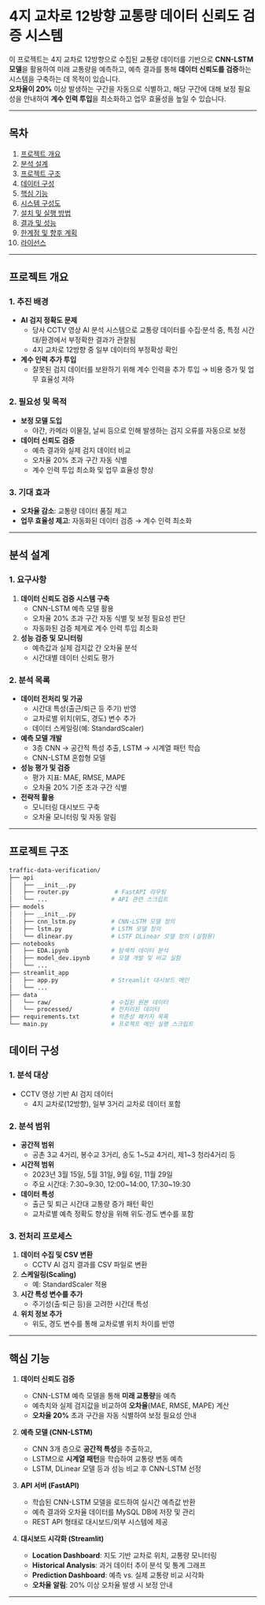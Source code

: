 # 4지 교차로 12방향 교통량 데이터 신뢰도 검증 시스템

이 프로젝트는 4지 교차로 12방향으로 수집된 교통량 데이터를 기반으로 **CNN-LSTM 모델**을 활용하여 미래 교통량을 예측하고, 예측 결과를 통해 **데이터 신뢰도를 검증**하는 시스템을 구축하는 데 목적이 있습니다.  
**오차율이 20%** 이상 발생하는 구간을 자동으로 식별하고, 해당 구간에 대해 보정 필요성을 안내하여 **계수 인력 투입**을 최소화하고 업무 효율성을 높일 수 있습니다.

---

## 목차
1. [프로젝트 개요](#프로젝트-개요)  
2. [분석 설계](#분석-설계)  
3. [프로젝트 구조](#프로젝트-구조)  
4. [데이터 구성](#데이터-구성)  
5. [핵심 기능](#핵심-기능)  
6. [시스템 구성도](#시스템-구성도)  
7. [설치 및 실행 방법](#설치-및-실행-방법)  
8. [결과 및 성능](#결과-및-성능)  
9. [한계점 및 향후 계획](#한계점-및-향후-계획)  
10. [라이선스](#라이선스)  

---
## 프로젝트 개요

### 1. 추진 배경
- **AI 검지 정확도 문제**  
  - 당사 CCTV 영상 AI 분석 시스템으로 교통량 데이터를 수집·분석 중, 특정 시간대/환경에서 부정확한 결과가 관찰됨  
  - 4지 교차로 12방향 중 일부 데이터의 부정확성 확인
- **계수 인력 추가 투입**  
  - 잘못된 검지 데이터를 보완하기 위해 계수 인력을 추가 투입 → 비용 증가 및 업무 효율성 저하

### 2. 필요성 및 목적
- **보정 모델 도입**  
  - 야간, 카메라 이물질, 날씨 등으로 인해 발생하는 검지 오류를 자동으로 보정  
- **데이터 신뢰도 검증**  
  - 예측 결과와 실제 검지 데이터 비교  
  - 오차율 20% 초과 구간 자동 식별  
  - 계수 인력 투입 최소화 및 업무 효율성 향상

### 3. 기대 효과
- **오차율 감소**: 교통량 데이터 품질 제고  
- **업무 효율성 제고**: 자동화된 데이터 검증 → 계수 인력 최소화

---

## 분석 설계

### 1. 요구사항
1. **데이터 신뢰도 검증 시스템 구축**  
   - CNN-LSTM 예측 모델 활용  
   - 오차율 20% 초과 구간 자동 식별 및 보정 필요성 판단  
   - 자동화된 검증 체계로 계수 인력 투입 최소화  
2. **성능 검증 및 모니터링**  
   - 예측값과 실제 검지값 간 오차율 분석  
   - 시간대별 데이터 신뢰도 평가

### 2. 분석 목록
- **데이터 전처리 및 가공**  
  - 시간대 특성(출근/퇴근 등 주기) 반영  
  - 교차로별 위치(위도, 경도) 변수 추가  
  - 데이터 스케일링(예: StandardScaler)
- **예측 모델 개발**  
  - 3층 CNN → 공간적 특성 추출, LSTM → 시계열 패턴 학습  
  - CNN-LSTM 혼합형 모델
- **성능 평가 및 검증**  
  - 평가 지표: MAE, RMSE, MAPE  
  - 오차율 20% 기준 초과 구간 식별
- **전략적 활용**  
  - 모니터링 대시보드 구축  
  - 오차율 모니터링 및 자동 알림

---

## 프로젝트 구조

```bash
traffic-data-verification/
├── api
│   ├── __init__.py
│   ├── router.py             # FastAPI 라우팅
│   └── ...                  # API 관련 스크립트
├── models
│   ├── __init__.py
│   ├── cnn_lstm.py          # CNN-LSTM 모델 정의
│   ├── lstm.py              # LSTM 모델 정의
│   └── dlinear.py           # LSTF DLinear 모델 정의 (실험용)
├── notebooks
│   ├── EDA.ipynb            # 탐색적 데이터 분석
│   ├── model_dev.ipynb      # 모델 개발 및 비교 실험
│   └── ...
├── streamlit_app
│   ├── app.py               # Streamlit 대시보드 메인
│   └── ...
├── data
│   └── raw/                 # 수집된 원본 데이터
│   └── processed/           # 전처리된 데이터
├── requirements.txt         # 의존성 패키지 목록
└── main.py                  # 프로젝트 메인 실행 스크립트
```

## 데이터 구성

### 1. 분석 대상
- CCTV 영상 기반 AI 검지 데이터  
  - 4지 교차로(12방향), 일부 3거리 교차로 데이터 포함

### 2. 분석 범위
- **공간적 범위**  
  - 공촌 3교 4거리, 봉수교 3거리, 송도 1~5교 4거리, 제1~3 청라4거리 등  
- **시간적 범위**  
  - 2023년 3월 15일, 5월 31일, 9월 6일, 11월 29일  
  - 주요 시간대: 7:30~9:30, 12:00~14:00, 17:30~19:30  
- **데이터 특성**  
  - 출근 및 퇴근 시간대 교통량 증가 패턴 확인  
  - 교차로별 예측 정확도 향상을 위해 위도·경도 변수를 포함

### 3. 전처리 프로세스
1. **데이터 수집 및 CSV 변환**  
   - CCTV AI 검지 결과를 CSV 파일로 변환  
2. **스케일링(Scaling)**  
   - 예: StandardScaler 적용  
3. **시간 특성 변수를 추가**  
   - 주기성(출·퇴근 등)을 고려한 시간대 특성  
4. **위치 정보 추가**  
   - 위도, 경도 변수를 통해 교차로별 위치 차이를 반영

---

## 핵심 기능

1. **데이터 신뢰도 검증**  
   - CNN-LSTM 예측 모델을 통해 **미래 교통량**을 예측  
   - 예측치와 실제 검지값을 비교하여 **오차율**(MAE, RMSE, MAPE) 계산  
   - **오차율 20%** 초과 구간을 자동 식별하여 보정 필요성 안내  

2. **예측 모델 (CNN-LSTM)**  
   - CNN 3개 층으로 **공간적 특성**을 추출하고,  
   - LSTM으로 **시계열 패턴**을 학습하여 교통량 변동 예측  
   - LSTM, DLinear 모델 등과 성능 비교 후 CNN-LSTM 선정

3. **API 서버 (FastAPI)**  
   - 학습된 CNN-LSTM 모델을 로드하여 실시간 예측값 반환  
   - 예측 결과와 오차율 데이터를 MySQL DB에 저장 및 관리  
   - REST API 형태로 대시보드/외부 시스템에 제공  

4. **대시보드 시각화 (Streamlit)**  
   - **Location Dashboard**: 지도 기반 교차로 위치, 교통량 모니터링  
   - **Historical Analysis**: 과거 데이터 추이 분석 및 통계 그래프  
   - **Prediction Dashboard**: 예측 vs. 실제 교통량 비교 시각화  
   - **오차율 알림**: 20% 이상 오차율 발생 시 보정 안내

---
